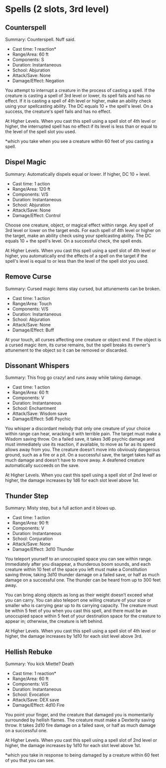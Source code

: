 # Spells (2 slots, 3rd level)

## Counterspell
Summary: Counterspell. Nuff said.

- Cast time: 1 reaction*
- Range/Area: 60 ft
- Components: S
- Duration: Instantaneous
- School: Abjuration
- Attack/Save: None
- Damage/Effect: Negation

You attempt to interrupt a creature in the process of casting a spell. If the creature is casting a spell of 3rd level or lower, its spell fails and has no effect. If it is casting a spell of 4th level or higher, make an ability check using your spellcasting ability. The DC equals 10 + the spell's level. On a success, the creature's spell fails and has no effect.

At Higher Levels. When you cast this spell using a spell slot of 4th level or higher, the interrupted spell has no effect if its level is less than or equal to the level of the spell slot you used.

*which you take when you see a creature within 60 feet of you casting a spell.


## Dispel Magic
Summary: Automatically dispels equal or lower. If higher, DC 10 + level.

- Cast time: 1 action
- Range/Area: 120 ft
- Components: V/S
- Duration: Instantaneous
- School: Abjuration
- Attack/Save: None
- Damage/Effect: Control

Choose one creature, object, or magical effect within range. Any spell of 3rd level or lower on the target ends. For each spell of 4th level or higher on the target, make an ability check using your spellcasting ability. The DC equals 10 + the spell's level. On a successful check, the spell ends.

At Higher Levels. When you cast this spell using a spell slot of 4th level or higher, you automatically end the effects of a spell on the target if the spell's level is equal to or less than the level of the spell slot you used.

## Remove Curse
Summary: Cursed magic items stay cursed, but attunements can be broken.

- Cast time: 1 action
- Range/Area: Touch
- Components: V/S
- Duration: Instantaneous
- School: Abjuration
- Attack/Save: None
- Damage/Effect: Buff

At your touch, all curses affecting one creature or object end. If the object is a cursed magic item, its curse remains, but the spell breaks its owner's attunement to the object so it can be removed or discarded.

## Dissonant Whispers
Summary: This frog go crazy! and runs away while taking damage.

- Cast time: 1 action
- Range/Area: 60 ft
- Components: V
- Duration: Instantaneous
- School: Enchantment
- Attack/Save: Wisdom save
- Damage/Effect: 5d6 Psychic

You whisper a discordant melody that only one creature of your choice within range can hear, wracking it with terrible pain. The target must make a Wisdom saving throw. On a failed save, it takes 3d6 psychic damage and must immediately use its reaction, if available, to move as far as its speed allows away from you. The creature doesn’t move into obviously dangerous ground, such as a fire or a pit. On a successful save, the target takes half as much damage and doesn’t have to move away. A deafened creature automatically succeeds on the save.

At Higher Levels. When you cast this spell using a spell slot of 2nd level or higher, the damage increases by 1d6 for each slot level above 1st.

## Thunder Step
Summary: Misty step, but a full action and it blows up.

- Cast time: 1 action
- Range/Area: 90 ft
- Components: V
- Duration: Instantaneous
- School: Conjuration
- Attack/Save: None
- Damage/Effect: 3d10 Thunder

You teleport yourself to an unoccupied space you can see within range. Immediately after you disappear, a thunderous boom sounds, and each creature within 10 feet of the space you left must make a Constitution saving throw, taking 3d10 thunder damage on a failed save, or half as much damage on a successful one. The thunder can be heard from up to 300 feet away.

You can bring along objects as long as their weight doesn’t exceed what you can carry. You can also teleport one willing creature of your size or smaller who is carrying gear up to its carrying capacity. The creature must be within 5 feet of you when you cast this spell, and there must be an unoccupied space within 5 feet of your destination space for the creature to appear in; otherwise, the creature is left behind.

At Higher Levels. When you cast this spell using a spell slot of 4th level or higher, the damage increases by 1d10 for each slot level above 3rd.

## Hellish Rebuke
Summary: You kick Miette? Death

- Cast time: 1 reaction*
- Range/Area: 60 ft
- Components: V/S
- Duration: Instantaneous
- School: Evocation
- Attack/Save: DEX save
- Damage/Effect: 4d10 Fire

You point your finger, and the creature that damaged you is momentarily surrounded by hellish flames. The creature must make a Dexterity saving throw. It takes 2d10 fire damage on a failed save, or half as much damage on a successful one.

At Higher Levels. When you cast this spell using a spell slot of 2nd level or higher, the damage increases by 1d10 for each slot level above 1st.

*which you take in response to being damaged by a creature within 60 feet of you that you can see.
